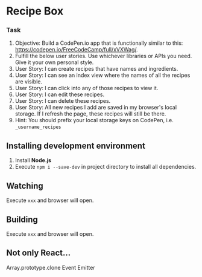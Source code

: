 # Recipe Box #

### Task ###

1. Objective: Build a CodePen.io app that is functionally similar to this: https://codepen.io/FreeCodeCamp/full/xVXWag/.
1. Fulfill the below user stories. Use whichever libraries or APIs you need. Give it your own personal style.
1. User Story: I can create recipes that have names and ingredients.
1. User Story: I can see an index view where the names of all the recipes are visible.
1. User Story: I can click into any of those recipes to view it.
1. User Story: I can edit these recipes.
1. User Story: I can delete these recipes.
1. User Story: All new recipes I add are saved in my browser's local storage. If I refresh the page, these recipes will still be there.
1. Hint: You should prefix your local storage keys on CodePen, i.e. `_username_recipes`

## Installing development environment ##
1. Install **Node.js**
2. Execute `npm i --save-dev` in project directory to install all dependencies.

## Watching ##
Execute `xxx` and browser will open.

## Building ##
Execute `xxx` and browser will open.

## Not only React... ##
Array.prototype.clone
Event Emitter